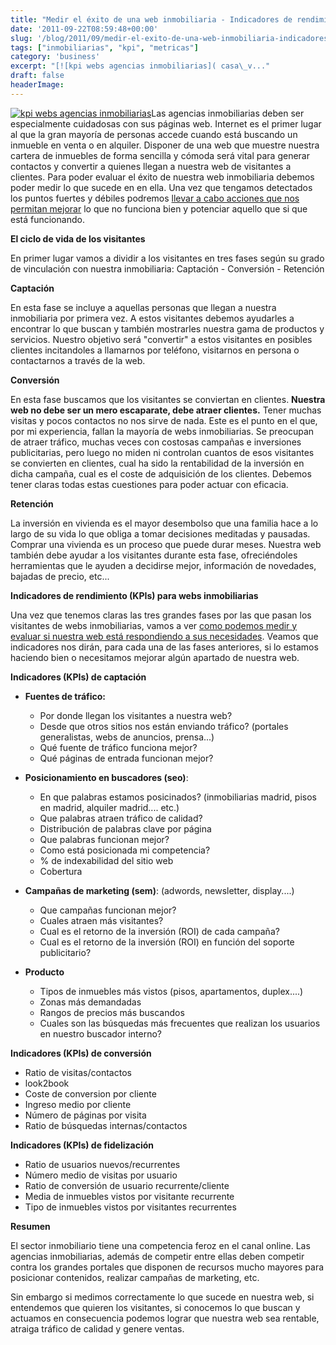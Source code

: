 ```yaml
---
title: "Medir el éxito de una web inmobiliaria - Indicadores de rendimiento"
date: '2011-09-22T08:59:48+00:00'
slug: '/blog/2011/09/medir-el-exito-de-una-web-inmobiliaria-indicadores-de-rendimiento'
tags: ["inmobiliarias", "kpi", "metricas"]
category: 'business'
excerpt: "[![kpi webs agencias inmobiliarias]( casa\_v..."
draft: false
headerImage:
---
```

[![kpi webs agencias inmobiliarias](http://static.squarespace.com/static/5303797ae4b0c6ad9e43f072/5303ce80e4b0400995a883d6/5303cf41e4b0400995a88b80/1392758593504/casa_venta.jpg?format=original "casa\_venta")](http://static.squarespace.com/static/5303797ae4b0c6ad9e43f072/5303ce80e4b0400995a883d6/5303cf41e4b0400995a88b80/1392758593504/casa_venta.jpg?format=original)Las agencias inmobiliarias deben ser especialmente cuidadosas con sus páginas web. Internet es el primer lugar al que la gran mayoría de personas accede cuando está buscando un inmueble en venta o en alquiler. Disponer de una web que muestre nuestra cartera de inmuebles de forma sencilla y cómoda será vital para generar contactos y convertir a quienes llegan a nuestra web de visitantes a clientes. Para poder evaluar el éxito de nuestra web inmobiliaria debemos poder medir lo que sucede en en ella. Una vez que tengamos detectados los puntos fuertes y débiles podremos [llevar a cabo acciones que nos permitan mejorar](http://static.squarespace.com/static/5303797ae4b0c6ad9e43f072/5303ce80e4b0400995a883d6/5303cf41e4b0400995a88b83/1392758593691/?format=original "Optimización web") lo que no funciona bien y potenciar aquello que si que está funcionando.

**El ciclo de vida de los visitantes**

En primer lugar vamos a dividir a los visitantes en tres fases según su grado de vinculación con nuestra inmobiliaria: Captación - Conversión - Retención

**Captación**

En esta fase se incluye a aquellas personas que llegan a nuestra inmobiliaria por primera vez. A estos visitantes debemos ayudarles a encontrar lo que buscan y también mostrarles nuestra gama de productos y servicios. Nuestro objetivo será "convertir" a estos visitantes en posibles clientes incitandoles a llamarnos por teléfono, visitarnos en persona o contactarnos a través de la web.

**Conversión**

En esta fase buscamos que los visitantes se conviertan en clientes.  **Nuestra web no debe ser un mero escaparate, debe atraer clientes.** Tener muchas visitas y pocos contactos no nos sirve de nada. Este es el punto en el que, por mi experiencia, fallan la mayoría de webs inmobiliarias. Se preocupan de atraer tráfico, muchas veces con costosas campañas e inversiones publicitarias, pero luego no miden ni controlan cuantos de esos visitantes se convierten en clientes, cual ha sido la rentabilidad de la inversión en dicha campaña, cual es el coste de adquisición de los clientes. Debemos tener claras todas estas cuestiones para poder actuar con eficacia.

**Retención**

La inversión en vivienda es el mayor desembolso que una familia hace a lo largo de su vida lo que obliga a tomar decisiones meditadas y pausadas. Comprar una vivienda es un proceso que puede durar meses. Nuestra web también debe ayudar a los visitantes durante esta fase, ofreciéndoles herramientas que le ayuden a decidirse mejor, información de novedades, bajadas de precio, etc...

**Indicadores de rendimiento (KPIs) para webs inmobiliarias**

Una vez que tenemos claras las tres grandes fases por las que pasan los visitantes de webs inmobiliarias, vamos a ver [como podemos medir y evaluar si nuestra web está respondiendo a sus necesidades](http://static.squarespace.com/static/5303797ae4b0c6ad9e43f072/5303ce80e4b0400995a883d6/5303cf41e4b0400995a88b86/1392758593884/?format=original "Auditoría y análisis web medir, analizar, mejorar"). Veamos que indicadores nos dirán, para cada una de las fases anteriores, si lo estamos haciendo bien o necesitamos mejorar algún apartado de nuestra web.

**Indicadores (KPIs) de captación**

- **Fuentes de tráfico:**

  - Por donde llegan los visitantes a nuestra web?
  - Desde que otros sitios nos están enviando tráfico? (portales generalistas, webs de anuncios, prensa...)
  - Qué fuente de tráfico funciona mejor?
  - Qué páginas de entrada funcionan mejor?
- **Posicionamiento en buscadores (seo)**:

  - En que palabras estamos posicinados? (inmobiliarias madrid, pisos en madrid, alquiler madrid.... etc.)
  - Que palabras atraen tráfico de calidad?
  - Distribución de palabras clave por página
  - Que palabras funcionan mejor?
  - Como está posicionada mi competencia?
  - % de indexabilidad del sitio web
  - Cobertura
- **Campañas de marketing (sem)**: (adwords, newsletter, display....)

  - Que campañas funcionan mejor?
  - Cuales atraen más visitantes?
  - Cual es el retorno de la inversión (ROI) de cada campaña?
  - Cual es el retorno de la inversión (ROI) en función del soporte publicitario?
- **Producto**

  - Tipos de inmuebles más vistos (pisos, apartamentos, duplex....)
  - Zonas más demandadas
  - Rangos de precios más buscandos
  - Cuales son las búsquedas más frecuentes que realizan los usuarios en nuestro buscador interno?

**Indicadores (KPIs) de conversión**

- Ratio de visitas/contactos
- look2book
- Coste de conversion por cliente
- Ingreso medio por cliente
- Número de páginas por visita
- Ratio de búsquedas internas/contactos

**Indicadores (KPIs) de fidelización**

- Ratio de usuarios nuevos/recurrentes
- Número medio de visitas por usuario
- Ratio de conversión de usuario recurrente/cliente
- Media de inmuebles vistos por visitante recurrente
- Tipo de inmuebles vistos por visitantes recurrentes

**Resumen**

El sector inmobiliario tiene una competencia feroz en el canal online. Las agencias inmobiliarias, además de competir entre ellas deben competir contra los grandes portales que disponen de recursos mucho mayores para posicionar contenidos, realizar campañas de marketing, etc.

Sin embargo si medimos correctamente lo que sucede en nuestra web, si entendemos que quieren los visitantes, si conocemos lo que buscan y actuamos en consecuencia podemos lograr que nuestra web sea rentable, atraiga tráfico de calidad y genere ventas.
